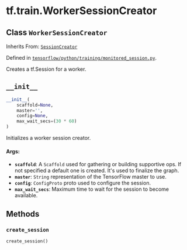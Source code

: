 <div itemscope itemtype="http://developers.google.com/ReferenceObject">
<meta itemprop="name" content="tf.train.WorkerSessionCreator" />
<meta itemprop="path" content="Stable" />
<meta itemprop="property" content="__init__"/>
<meta itemprop="property" content="create_session"/>
</div>

# tf.train.WorkerSessionCreator

## Class `WorkerSessionCreator`

Inherits From: [`SessionCreator`](../../tf/train/SessionCreator.md)



Defined in [`tensorflow/python/training/monitored_session.py`](/code/stable/tensorflow/python/training/monitored_session.py).

Creates a tf.Session for a worker.

<h2 id="__init__"><code>__init__</code></h2>

``` python
__init__(
    scaffold=None,
    master='',
    config=None,
    max_wait_secs=(30 * 60)
)
```

Initializes a worker session creator.

#### Args:

* <b>`scaffold`</b>: A `Scaffold` used for gathering or building supportive ops. If
    not specified a default one is created. It's used to finalize the graph.
* <b>`master`</b>: `String` representation of the TensorFlow master to use.
* <b>`config`</b>: `ConfigProto` proto used to configure the session.
* <b>`max_wait_secs`</b>: Maximum time to wait for the session to become available.



## Methods

<h3 id="create_session"><code>create_session</code></h3>

``` python
create_session()
```





